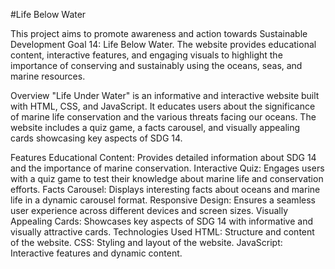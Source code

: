 #Life Below Water

This project aims to promote awareness and action towards Sustainable Development Goal 14: Life Below Water. The website provides educational content, interactive features, and engaging visuals to highlight the importance of conserving and sustainably using the oceans, seas, and marine resources.

Overview
"Life Under Water" is an informative and interactive website built with HTML, CSS, and JavaScript. It educates users about the significance of marine life conservation and the various threats facing our oceans. The website includes a quiz game, a facts carousel, and visually appealing cards showcasing key aspects of SDG 14.

Features
Educational Content: Provides detailed information about SDG 14 and the importance of marine conservation.
Interactive Quiz: Engages users with a quiz game to test their knowledge about marine life and conservation efforts.
Facts Carousel: Displays interesting facts about oceans and marine life in a dynamic carousel format.
Responsive Design: Ensures a seamless user experience across different devices and screen sizes.
Visually Appealing Cards: Showcases key aspects of SDG 14 with informative and visually attractive cards.
Technologies Used
HTML: Structure and content of the website.
CSS: Styling and layout of the website.
JavaScript: Interactive features and dynamic content.
